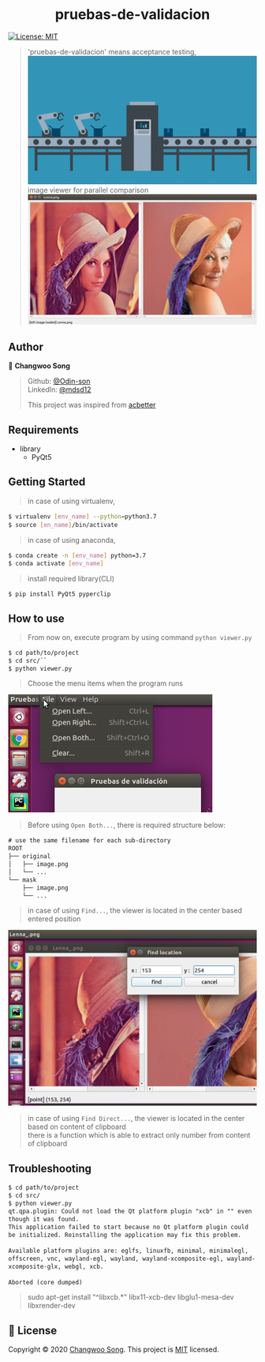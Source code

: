 <h1 align="center">pruebas-de-validacion</h1>
<p>
  <a href="https://github.com/Odin-son/pruebas-de-validacion/blob/main/LICENSE" target="_blank">
    <img alt="License: MIT" src="https://img.shields.io/badge/License-MIT-yellow.svg" />
  </a>
</p>

> 'pruebas-de-validacion' means acceptance testing,<br>
> ![test](etc/test.gif) <br>
> image viewer for parallel comparison
> ![demo](etc/demo.png) <br>

## Author

👤 **Changwoo Song**

> Github: [@Odin-son](https://github.com/Odin-son) <br>
> LinkedIn: [@mdsd12](https://linkedin.com/in/mdsd12) <br>
> 
> This project was inspired from [acbetter](https://gist.github.com/acbetter/e7d0c600fdc0865f4b0ee05a17b858f2)
## Requirements
* library
    * PyQt5

## Getting Started
> in case of using virtualenv,
```bash
$ virtualenv [env_name] --python=python3.7
$ source [en_name]/bin/activate
```
> in case of using anaconda,
```bash
$ conda create -n [env_name] python=3.7
$ conda activate [env_name]
```
> install required library(CLI)
```
$ pip install PyQt5 pyperclip 
```

## How to use
> From now on, execute program by using command `python viewer.py`
```
$ cd path/to/project
$ cd src/``
$ python viewer.py
```
> Choose the menu items when the program runs
>
![demo1](etc/demo1.png)
>
> Before using `Open Both...`, there is required structure below:
```
# use the same filename for each sub-directory
ROOT
├── original
│   ├── image.png
│   └── ...
└── mask
    ├── image.png
    └── ...
```
> in case of using `Find...`, the viewer is located in the center based entered position
>
![demo2](etc/demo2.png)
> in case of using `Find Direct...`, the viewer is located in the center based on content of clipboard  
> there is a function which is able to extract only number from content of clipboard
## Troubleshooting
```
$ cd path/to/project
$ cd src/
$ python viewer.py 
qt.qpa.plugin: Could not load the Qt platform plugin "xcb" in "" even though it was found.
This application failed to start because no Qt platform plugin could be initialized. Reinstalling the application may fix this problem.

Available platform plugins are: eglfs, linuxfb, minimal, minimalegl, offscreen, vnc, wayland-egl, wayland, wayland-xcomposite-egl, wayland-xcomposite-glx, webgl, xcb.

Aborted (core dumped)
```
> sudo apt-get install "^libxcb.*" libx11-xcb-dev libglu1-mesa-dev libxrender-dev

## 📝 License
Copyright © 2020 [Changwoo Song](https://github.com/Odin-son).
This project is [MIT](https://github.com/Odin-son/pruebas-de-validacion/blob/main/LICENSE) licensed.
